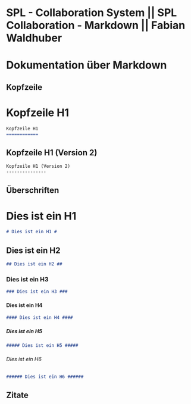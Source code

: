 SPL - Collaboration System || SPL Collaboration - Markdown || Fabian Waldhuber
=================================================================================
# Dokumentation über Markdown #

## Kopfzeile ##

Kopfzeile H1
============
```Markdown
Kopfzeile H1
============
```

Kopfzeile H1 (Version 2)
---------------
```Markdown
Kopfzeile H1 (Version 2)
---------------
```

## Überschriften ##

# Dies ist ein H1 #
```Markdown
# Dies ist ein H1 #
```
## Dies ist ein H2 ##
```Markdown
## Dies ist ein H2 ##
```
### Dies ist ein H3 ###
```Markdown
### Dies ist ein H3 ###
```
#### Dies ist ein H4 ####
```Markdown
#### Dies ist ein H4 ####
```
##### Dies ist ein H5 #####
```Markdown
##### Dies ist ein H5 #####
```
###### Dies ist ein H6 ######
```Markdown
###### Dies ist ein H6 ######
```

## Zitate ##

